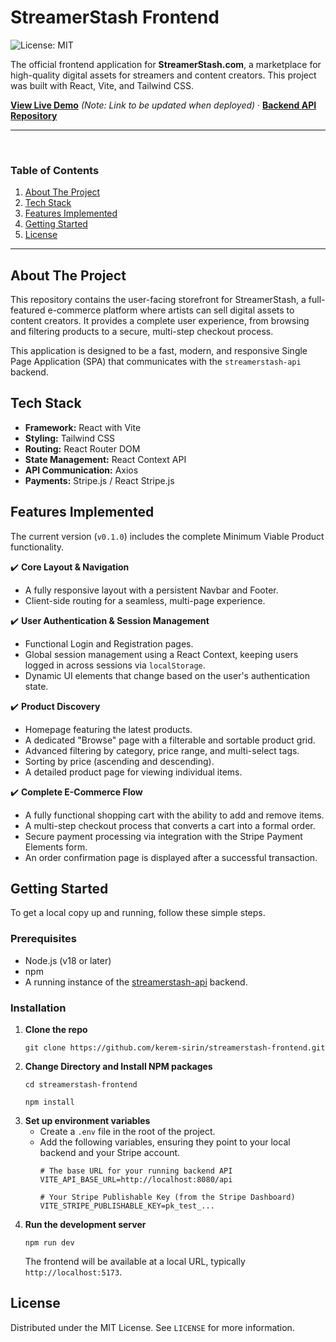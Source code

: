 # StreamerStash Frontend

![License: MIT](https://img.shields.io/badge/License-MIT-yellow.svg)

The official frontend application for **StreamerStash.com**, a marketplace for high-quality digital assets for streamers and content creators. This project was built with React, Vite, and Tailwind CSS.

**[View Live Demo](https://streamerstash.com)** *(Note: Link to be updated when deployed)* · **[Backend API Repository](https://github.com/kerem-sirin/streamerstash-api)**

---

<br>

### **Table of Contents**
1.  [About The Project](#about-the-project)
2.  [Tech Stack](#tech-stack)
3.  [Features Implemented](#features-implemented)
4.  [Getting Started](#getting-started)
5.  [License](#license)

---

## About The Project

This repository contains the user-facing storefront for StreamerStash, a full-featured e-commerce platform where artists can sell digital assets to content creators. It provides a complete user experience, from browsing and filtering products to a secure, multi-step checkout process.

This application is designed to be a fast, modern, and responsive Single Page Application (SPA) that communicates with the `streamerstash-api` backend.

## Tech Stack

-   **Framework:** React with Vite
-   **Styling:** Tailwind CSS
-   **Routing:** React Router DOM
-   **State Management:** React Context API
-   **API Communication:** Axios
-   **Payments:** Stripe.js / React Stripe.js

## Features Implemented

The current version (`v0.1.0`) includes the complete Minimum Viable Product functionality.

✔️ **Core Layout & Navigation**
-   A fully responsive layout with a persistent Navbar and Footer.
-   Client-side routing for a seamless, multi-page experience.

✔️ **User Authentication & Session Management**
-   Functional Login and Registration pages.
-   Global session management using a React Context, keeping users logged in across sessions via `localStorage`.
-   Dynamic UI elements that change based on the user's authentication state.

✔️ **Product Discovery**
-   Homepage featuring the latest products.
-   A dedicated "Browse" page with a filterable and sortable product grid.
-   Advanced filtering by category, price range, and multi-select tags.
-   Sorting by price (ascending and descending).
-   A detailed product page for viewing individual items.

✔️ **Complete E-Commerce Flow**
-   A fully functional shopping cart with the ability to add and remove items.
-   A multi-step checkout process that converts a cart into a formal order.
-   Secure payment processing via integration with the Stripe Payment Elements form.
-   An order confirmation page is displayed after a successful transaction.

## Getting Started

To get a local copy up and running, follow these simple steps.

### Prerequisites

-   Node.js (v18 or later)
-   npm
-   A running instance of the [streamerstash-api](https://github.com/kerem-sirin/streamerstash-api) backend.

### Installation

1.  **Clone the repo**
    ```
    git clone https://github.com/kerem-sirin/streamerstash-frontend.git
    ```
2.  **Change Directory and Install NPM packages**
    ```
    cd streamerstash-frontend
    ```
    ```
    npm install
    ```
3.  **Set up environment variables**
    -   Create a `.env` file in the root of the project.
    -   Add the following variables, ensuring they point to your local backend and your Stripe account.
        ```env
        # The base URL for your running backend API
        VITE_API_BASE_URL=http://localhost:8080/api

        # Your Stripe Publishable Key (from the Stripe Dashboard)
        VITE_STRIPE_PUBLISHABLE_KEY=pk_test_...
        ```
4.  **Run the development server**
    ```
    npm run dev
    ```
    The frontend will be available at a local URL, typically `http://localhost:5173`.

## License

Distributed under the MIT License. See `LICENSE` for more information.
